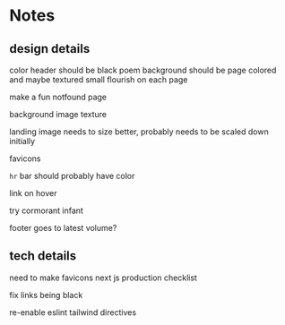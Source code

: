 # Notes

## design details

color header should be black
poem background should be page colored and maybe textured
small flourish on each page

make a fun notfound page

background image texture

landing image needs to size better, probably needs to be scaled down initially

favicons

`hr` bar should probably have color

link on hover

try cormorant infant

footer goes to latest volume?

<!-- Fix iphone top bar display -->

<!-- navbar should glide -->
<!-- capgras landing page should say "a poetry magazine" or something. if someone lands on the page the page should say _something_ about what it is -->

## tech details

need to make favicons
next js production checklist

fix links being black

re-enable eslint tailwind directives
